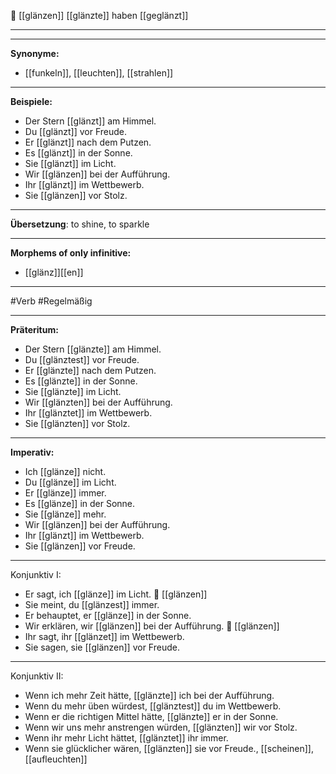 🌟 [[glänzen]]
[[glänzte]]
haben [[geglänzt]]

---

---

**Synonyme:**

- [[funkeln]], [[leuchten]], [[strahlen]]

---

**Beispiele:**

- Der Stern [[glänzt]] am Himmel.
- Du [[glänzt]] vor Freude.
- Er [[glänzt]] nach dem Putzen.
- Es [[glänzt]] in der Sonne.
- Sie [[glänzt]] im Licht.
- Wir [[glänzen]] bei der Aufführung.
- Ihr [[glänzt]] im Wettbewerb.
- Sie [[glänzen]] vor Stolz.

---
**Übersetzung**:
to shine, to sparkle

---
**Morphems of only infinitive:**  
- [[glänz]][[en]]

---
 #Verb #Regelmäßig

---

**Präteritum:**

- Der Stern [[glänzte]] am Himmel.
- Du [[glänztest]] vor Freude.
- Er [[glänzte]] nach dem Putzen.
- Es [[glänzte]] in der Sonne.
- Sie [[glänzte]] im Licht.
- Wir [[glänzten]] bei der Aufführung.
- Ihr [[glänztet]] im Wettbewerb.
- Sie [[glänzten]] vor Stolz.

---

**Imperativ:**

- Ich [[glänze]] nicht.
- Du [[glänze]] im Licht.
- Er [[glänze]] immer.
- Es [[glänze]] in der Sonne.
- Sie [[glänze]] mehr.
- Wir [[glänzen]] bei der Aufführung.
- Ihr [[glänzt]] im Wettbewerb.
- Sie [[glänzen]] vor Freude.

---
Konjunktiv I:
- Er sagt, ich [[glänze]] im Licht.
🌟 [[glänzen]]
- Sie meint, du [[glänzest]] immer.
- Er behauptet, er [[glänze]] in der Sonne.
- Wir erklären, wir [[glänzen]] bei der Aufführung.
🌟 [[glänzen]]
- Ihr sagt, ihr [[glänzet]] im Wettbewerb.
- Sie sagen, sie [[glänzen]] vor Freude.

---
Konjunktiv II:
- Wenn ich mehr Zeit hätte, [[glänzte]] ich bei der Aufführung.
- Wenn du mehr üben würdest, [[glänztest]] du im Wettbewerb.
- Wenn er die richtigen Mittel hätte, [[glänzte]] er in der Sonne.
- Wenn wir uns mehr anstrengen würden, [[glänzten]] wir vor Stolz.
- Wenn ihr mehr Licht hättet, [[glänztet]] ihr immer.
- Wenn sie glücklicher wären, [[glänzten]] sie vor Freude., [[scheinen]], [[aufleuchten]]